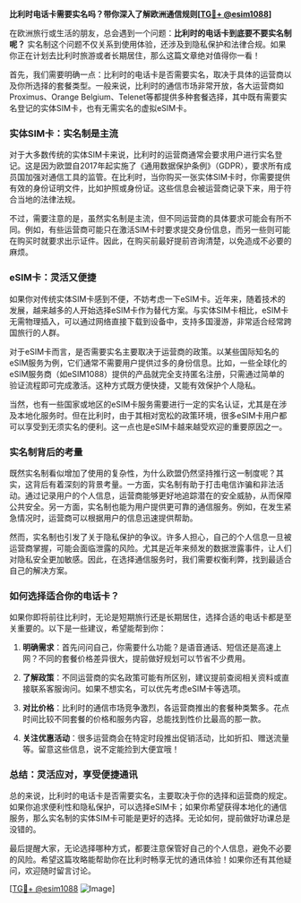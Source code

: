 **比利时电话卡需要实名吗？带你深入了解欧洲通信规则[[TG💪+ @esim1088](https://t.me/s/esim1088)]**

在欧洲旅行或生活的朋友，总会遇到一个问题：**比利时的电话卡到底要不要实名制呢？** 实名制这个问题不仅关系到使用体验，还涉及到隐私保护和法律合规。如果你正在计划去比利时旅游或者长期居住，那么这篇文章绝对值得你一看！

首先，我们需要明确一点：比利时的电话卡是否需要实名，取决于具体的运营商以及你所选择的套餐类型。一般来说，比利时的通信市场非常开放，各大运营商如Proximus、Orange Belgium、Telenet等都提供多种套餐选择，其中既有需要实名登记的实体SIM卡，也有无需实名的虚拟eSIM卡。

### **实体SIM卡：实名制是主流**

对于大多数传统的实体SIM卡来说，比利时的运营商通常会要求用户进行实名登记。这是因为欧盟自2017年起实施了《通用数据保护条例》（GDPR），要求所有成员国加强对通信工具的监管。在比利时，当你购买一张实体SIM卡时，你需要提供有效的身份证明文件，比如护照或身份证。这些信息会被运营商记录下来，用于符合当地的法律法规。

不过，需要注意的是，虽然实名制是主流，但不同运营商的具体要求可能会有所不同。例如，有些运营商可能只在激活SIM卡时要求提交身份信息，而另一些则可能在购买时就要求出示证件。因此，在购买前最好提前咨询清楚，以免造成不必要的麻烦。

### **eSIM卡：灵活又便捷**

如果你对传统实体SIM卡感到不便，不妨考虑一下eSIM卡。近年来，随着技术的发展，越来越多的人开始选择eSIM卡作为替代方案。与实体SIM卡相比，eSIM卡无需物理插入，可以通过网络直接下载到设备中，支持多国漫游，非常适合经常跨国旅行的人群。

对于eSIM卡而言，是否需要实名主要取决于运营商的政策。以某些国际知名的eSIM服务为例，它们通常不需要用户提供过多的身份信息。比如，一些全球化的eSIM服务商（如eSIM1088）提供的产品就完全支持匿名注册，只需通过简单的验证流程即可完成激活。这种方式既方便快捷，又能有效保护个人隐私。

当然，也有一些国家或地区的eSIM卡服务需要进行一定的实名认证，尤其是在涉及本地化服务时。但在比利时，由于其相对宽松的政策环境，很多eSIM卡用户都可以享受到无须实名的便利。这一点也是eSIM卡越来越受欢迎的重要原因之一。

### **实名制背后的考量**

既然实名制看似增加了使用的复杂性，为什么欧盟仍然坚持推行这一制度呢？其实，这背后有着深刻的背景考量。一方面，实名制有助于打击电信诈骗和非法活动。通过记录用户的个人信息，运营商能够更好地追踪潜在的安全威胁，从而保障公共安全。另一方面，实名制也能为用户提供更可靠的通信服务。例如，在发生紧急情况时，运营商可以根据用户的信息迅速提供帮助。

然而，实名制也引发了关于隐私保护的争议。许多人担心，自己的个人信息一旦被运营商掌握，可能会面临泄露的风险。尤其是近年来频发的数据泄露事件，让人们对隐私安全更加敏感。因此，在选择通信服务时，我们需要权衡利弊，找到最适合自己的解决方案。

### **如何选择适合你的电话卡？**

如果你即将前往比利时，无论是短期旅行还是长期居住，选择合适的电话卡都是至关重要的。以下是一些建议，希望能帮到你：

1. **明确需求**：首先问问自己，你需要什么功能？是语音通话、短信还是高速上网？不同的套餐价格差异很大，提前做好规划可以节省不少费用。
   
2. **了解政策**：不同运营商的实名政策可能有所区别，建议提前查阅相关资料或直接联系客服询问。如果不想实名，可以优先考虑eSIM卡等选项。

3. **对比价格**：比利时的通信市场竞争激烈，各运营商推出的套餐种类繁多。花点时间比较不同套餐的价格和服务内容，总能找到性价比最高的那一款。

4. **关注优惠活动**：很多运营商会在特定时段推出促销活动，比如折扣、赠送流量等。留意这些信息，说不定能捡到大便宜哦！

### **总结：灵活应对，享受便捷通讯**

总的来说，比利时的电话卡是否需要实名，主要取决于你的选择和运营商的规定。如果你追求便利性和隐私保护，可以选择eSIM卡；如果你希望获得本地化的通信服务，那么实名制的实体SIM卡可能是更好的选择。无论如何，提前做好功课总是没错的。

最后提醒大家，无论选择哪种方式，都要注意保管好自己的个人信息，避免不必要的风险。希望这篇攻略能帮助你在比利时畅享无忧的通讯体验！如果你还有其他疑问，欢迎随时留言讨论。

[[TG💪+ @esim1088](https://t.me/s/esim1088) ![Image](https://i.postimg.cc/4NQfJmqS/Snipaste-2025-05-13-00-14-12.png)]